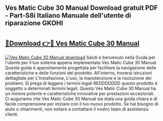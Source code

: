 ## Ves Matic Cube 30 Manual Download gratuit PDF - Part-S8i Italiano Manuale dell'utente di riparazione GKOHI

# <h2><a href="http://dfcw4o.blite.top/?on=Ves+Matic+Cube+30+Manual">🔗Download 👉🔴 Ves Matic Cube 30 Manual</a></h2>

[![Ves Matic Cube 30 Manual download](https://i.imgur.com/lujVjoI.png)](http://dfcw4o.blite.top/?on=Ves+Matic+Cube+30+Manual)
Saluti e benvenuto nella Guida per l'utente per il tuo sistema appena implementato Ves Matic Cube 30 Manual. Questa guida è appositamente progettata per facilitare la navigazione delle caratteristiche e delle funzioni del prodotto. All'interno, troverai istruzioni dettagliate per L'installazione, L'uso, la manutenzione e la risoluzione dei problemi. Si prega di leggere i termini legali REDDDDDDD questo prodotto è soggetto a determinati termini legali. Questo Ves Matic Cube 30 Manual ha un motore potente e caratteristiche innovative per prestazioni eccezionali. Ci auguriamo che Ves Matic Cube 30 Manual sia stata una guida chiara e di facile comprensione per iniziare con il tuo nuovo prodotto. Se hai bisogno di aiuto o chiarimenti, non esitare a contattare il nostro team di assistenza clienti.
